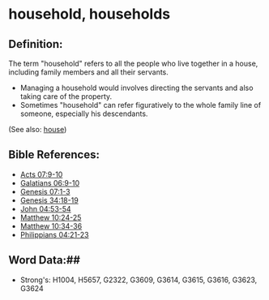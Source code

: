 # household, households #

## Definition: ##

The term "household" refers to all the people who live together in a house, including family members and all their servants.

* Managing a household would involves directing the servants and also taking care of the property.
* Sometimes "household" can refer figuratively to the whole family line of someone, especially his descendants.

(See also: [house](house.md))

## Bible References: ##

* [Acts 07:9-10](rc://en/tn/help/act/07/09)
* [Galatians 06:9-10](rc://en/tn/help/gal/06/09)
* [Genesis 07:1-3](rc://en/tn/help/gen/07/01)
* [Genesis 34:18-19](rc://en/tn/help/gen/34/18)
* [John 04:53-54](rc://en/tn/help/jhn/04/53)
* [Matthew 10:24-25](rc://en/tn/help/mat/10/24)
* [Matthew 10:34-36](rc://en/tn/help/mat/10/34)
* [Philippians 04:21-23](rc://en/tn/help/php/04/21)

## Word Data:##

* Strong's: H1004, H5657, G2322, G3609, G3614, G3615, G3616, G3623, G3624
